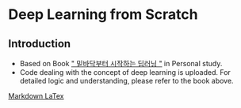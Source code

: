 # Deep Learning from Scratch

## Introduction
* Based on Book [" 밑바닥부터 시작하는 딥러닝 "](https://book.naver.com/bookdb/book_detail.nhn?bid=11492334) in Personal study.
* Code dealing with the concept of deep learning is uploaded.
For detailed logic and understanding, please refer to the book above.


[Markdown LaTex](https://en.wikipedia.org/wiki/Help:Displaying_a_formula#Formatting_using_TeX)
